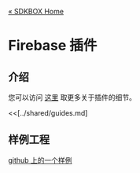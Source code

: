 [&#171; SDKBOX Home](http://sdkbox.com)

<h1>Firebase 插件</h1>

## 介绍
您可以访问 [这里](http://www.cocos2d-x.org/sdkbox/firebase) 取更多关于插件的细节。


<<[../shared/guides.md]


## 样例工程

[github 上的一个样例](https://github.com/sdkbox/sdkbox-sample-firebase)
